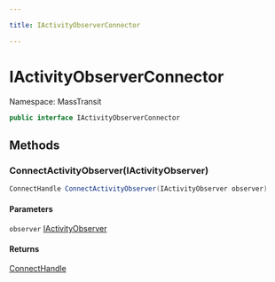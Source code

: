 ```yaml
---

title: IActivityObserverConnector

---
```


# IActivityObserverConnector

Namespace: MassTransit

```csharp
public interface IActivityObserverConnector
```

## Methods

### **ConnectActivityObserver(IActivityObserver)**

```csharp
ConnectHandle ConnectActivityObserver(IActivityObserver observer)
```

#### Parameters

`observer` [IActivityObserver](../masstransit/iactivityobserver)<br/>

#### Returns

[ConnectHandle](../masstransit/connecthandle)<br/>
